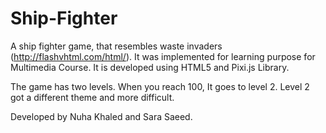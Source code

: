 Ship-Fighter
============

A ship fighter game, that resembles waste invaders (http://flashvhtml.com/html/). It was implemented for learning purpose for Multimedia Course. It is developed using HTML5 and Pixi.js Library.

The game has two levels. When you reach 100, It goes to level 2. Level 2 got a different theme and more difficult. 

Developed by Nuha Khaled and Sara Saeed.
